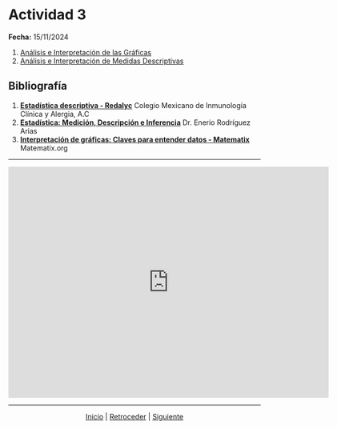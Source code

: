 # Actividad 3

**Fecha:** 15/11/2024

1. [Análisis e Interpretación de las Gráficas](analisisgraficas.md)
2. [Análisis e Interpretación de Medidas Descriptivas](analisismedidasdescriptivas.md)

## Bibliografía

1. [**Estadística descriptiva - Redalyc**](https://www.redalyc.org/articulo.oa?id=486755026009) Colegio Mexicano de Inmunología Clínica
y Alergia, A.C
2. [**Estadística: Medición, Descripción e Inferencia**](https://pepsic.bvsalud.org/pdf/pp/v6e7n10/a23.pdf) Dr. Enerio Rodríguez Arias
3. [**Interpretación de gráficas: Claves para entender datos - Matematix**](https://matematix.org/interpretacion-de-graficas/) Matematix.org

---

<div align="center">
    <iframe src="https://docs.google.com/forms/d/e/1FAIpQLSf-FSfvSpMOYv4f9OtyvW6i5af_HUr8otEdQjBVnp4FTo_NLw/viewform?embedded=true" width="640" height="462" frameborder="0" marginheight="0" marginwidth="0">Cargando…</iframe>
</div>

---

<div align="center">
    <a href="README.md">Inicio</a> | 
    <a href="actividad_2.md">Retroceder</a> | 
    <a href="actividad_4.md">Siguiente</a>
</div>